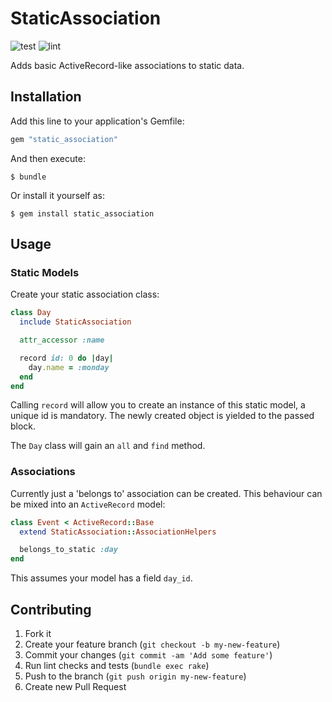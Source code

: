 # StaticAssociation

![test](https://github.com/thoughtbot/static_association/actions/workflows/test.yml/badge.svg)
![lint](https://github.com/thoughtbot/static_association/actions/workflows/lint.yml/badge.svg)

Adds basic ActiveRecord-like associations to static data.

## Installation

Add this line to your application's Gemfile:

```ruby
gem "static_association"
```

And then execute:

    $ bundle

Or install it yourself as:

    $ gem install static_association

## Usage

### Static Models

Create your static association class:

```ruby
class Day
  include StaticAssociation

  attr_accessor :name

  record id: 0 do |day|
    day.name = :monday
  end
end
```

Calling `record` will allow you to create an instance of this static model, a unique id is mandatory. The newly created object is yielded to the passed block.

The `Day` class will gain an `all` and `find` method.

### Associations

Currently just a 'belongs to' association can be created. This behaviour can be mixed into an `ActiveRecord` model:

```ruby
class Event < ActiveRecord::Base
  extend StaticAssociation::AssociationHelpers

  belongs_to_static :day
end
```

This assumes your model has a field `day_id`.

## Contributing

1. Fork it
2. Create your feature branch (`git checkout -b my-new-feature`)
3. Commit your changes (`git commit -am 'Add some feature'`)
4. Run lint checks and tests (`bundle exec rake`)
5. Push to the branch (`git push origin my-new-feature`)
6. Create new Pull Request
